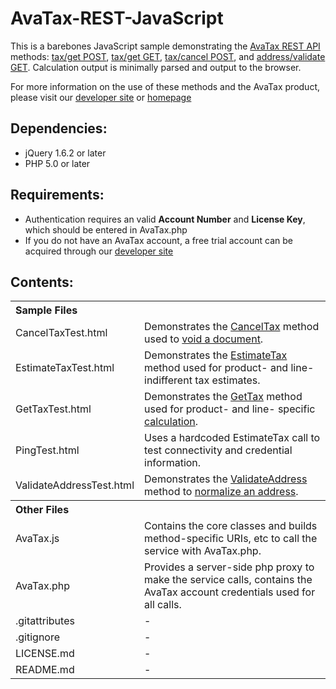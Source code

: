 AvaTax-REST-JavaScript
=====================

This is a barebones JavaScript sample demonstrating the [AvaTax REST API](http://developer.avalara.com/api-docs/rest) methods:
 [tax/get POST](http://developer.avalara.com/api-docs/rest/tax/post/), [tax/get GET](http://developer.avalara.com/api-docs/rest/tax/get), [tax/cancel POST](http://developer.avalara.com/api-docs/rest/tax/cancel), and [address/validate GET](http://developer.avalara.com/api-docs/rest/address-validation). Calculation output is minimally parsed and output to the browser. 
 
 For more information on the use of these methods and the AvaTax product, please visit our [developer site](http://developer.avalara.com/) or [homepage](http://www.avalara.com/)
 
Dependencies:
-----------
- jQuery 1.6.2 or later
- PHP 5.0 or later


Requirements:
----------
- Authentication requires an valid **Account Number** and **License Key**, which should be entered in AvaTax.php
- If you do not have an AvaTax account, a free trial account can be acquired through our [developer site](http://developer.avalara.com/api-get-started)
 

Contents:
----------
 
<table>
<th colspan="2" align=left>Sample Files</th>
<tr><td>CancelTaxTest.html</td><td>Demonstrates the <a href="http://developer.avalara.com/api-docs/rest/tax/cancel">CancelTax</a> method used to <a href="http://developer.avalara.com/api-docs/api-reference/canceltax">void a document</a>.</td></tr>
<tr><td>EstimateTaxTest.html</td><td>Demonstrates the <a href="http://developer.avalara.com/api-docs/rest/tax/get">EstimateTax</a> method used for product- and line- indifferent tax estimates.</td></tr>
<tr><td>GetTaxTest.html</td><td>Demonstrates the <a href="http://developer.avalara.com/api-docs/rest/tax/post">GetTax</a> method used for product- and line- specific <a href="http://developer.avalara.com/api-docs/api-reference/gettax">calculation</a>.</td></tr>
<tr><td>PingTest.html</td><td>Uses a hardcoded EstimateTax call to test connectivity and credential information.</td></tr>
<tr><td>ValidateAddressTest.html</td><td>Demonstrates the <a href="http://developer.avalara.com/api-docs/rest/address-validation">ValidateAddress</a> method to <a href="http://developer.avalara.com/api-docs/api-reference/address-validation">normalize an address</a>.</td></tr>
<th colspan="2" align=left>Other Files</th>
<tr><td>AvaTax.js</td><td>Contains the core classes and builds method-specific URIs, etc to call the service with AvaTax.php.</td></tr>
<tr><td>AvaTax.php</td><td>Provides a server-side php proxy to make the service calls, contains the AvaTax account credentials used for all calls.</td></tr>
<tr><td>.gitattributes</td><td>-</td></tr>
<tr><td>.gitignore</td><td>-</td></tr>
<tr><td>LICENSE.md</td><td>-</td></tr>
<tr><td>README.md</td><td>-</td></tr>
</table>

